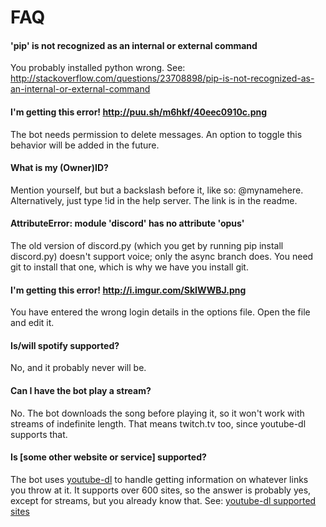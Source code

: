 # FAQ

#### 'pip' is not recognized as an internal or external command
You probably installed python wrong.  See: http://stackoverflow.com/questions/23708898/pip-is-not-recognized-as-an-internal-or-external-command

#### I'm getting this error! http://puu.sh/m6hkf/40eec0910c.png
The bot needs permission to delete messages. An option to toggle this behavior will be added in the future.

#### What is my (Owner)ID?
Mention yourself, but but a backslash before it, like so: \@mynamehere. Alternatively, just type !id in the help server.  The link is in the readme.

#### AttributeError: module 'discord' has no attribute 'opus'
The old version of discord.py (which you get by running pip install discord.py) doesn't support voice; only the async branch does.  You need git to install that one, which is why we have you install git.

#### I'm getting this error! http://i.imgur.com/SkIWWBJ.png
You have entered the wrong login details in the options file. Open the file and edit it.

#### Is/will spotify supported?
No, and it probably never will be.

#### Can I have the bot play a stream?
No.  The bot downloads the song before playing it, so it won't work with streams of indefinite length.  That means twitch.tv too, since youtube-dl supports that.

#### Is [some other website or service] supported?
The bot uses [youtube-dl](https://github.com/rg3/youtube-dl) to handle getting information on whatever links you throw at it.  It supports over 600 sites, so the answer is probably yes, except for streams, but you already know that.  See: [youtube-dl supported sites](https://rg3.github.io/youtube-dl/supportedsites.html "Yes, it supports various porn sites, but you probably don't want to be banned from whatever server you try it on.")